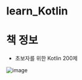 # learn_Kotlin

# 책 정보 
- 초보자를 위한 Kotlin 200제

![image](https://user-images.githubusercontent.com/61898890/158056155-6e1933c5-b2a3-46b8-98c2-8f119af67f0e.png)
